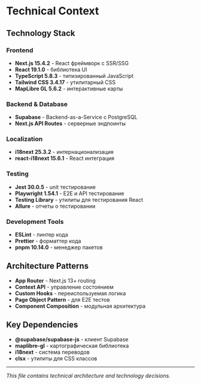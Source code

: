 # Technical Context

## Technology Stack

### Frontend
- **Next.js 15.4.2** - React фреймворк с SSR/SSG
- **React 19.1.0** - библиотека UI
- **TypeScript 5.8.3** - типизированный JavaScript
- **Tailwind CSS 3.4.17** - утилитарный CSS
- **MapLibre GL 5.6.2** - интерактивные карты

### Backend & Database
- **Supabase** - Backend-as-a-Service с PostgreSQL
- **Next.js API Routes** - серверные эндпоинты

### Localization
- **i18next 25.3.2** - интернационализация
- **react-i18next 15.6.1** - React интеграция

### Testing
- **Jest 30.0.5** - unit тестирование
- **Playwright 1.54.1** - E2E и API тестирование
- **Testing Library** - утилиты для тестирования React
- **Allure** - отчеты о тестировании

### Development Tools
- **ESLint** - линтер кода
- **Prettier** - форматтер кода
- **pnpm 10.14.0** - менеджер пакетов

## Architecture Patterns
- **App Router** - Next.js 13+ routing
- **Context API** - управление состоянием
- **Custom Hooks** - переиспользуемая логика
- **Page Object Pattern** - для E2E тестов
- **Component Composition** - модульная архитектура

## Key Dependencies
- **@supabase/supabase-js** - клиент Supabase
- **maplibre-gl** - картографическая библиотека
- **i18next** - система переводов
- **clsx** - утилиты для CSS классов

---
*This file contains technical architecture and technology decisions.*

